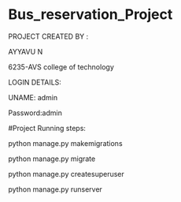 # Bus_reservation_Project

PROJECT CREATED BY : 

AYYAVU N

6235-AVS college of technology

LOGIN DETAILS:


UNAME: admin


Password:admin




#Project Running steps:

python manage.py makemigrations

python manage.py migrate

python manage.py createsuperuser

python manage.py runserver
